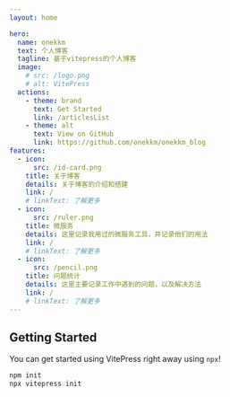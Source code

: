 ```yaml
---
layout: home

hero:
  name: onekkm
  text: 个人博客
  tagline: 基于vitepress的个人博客
  image:
    # src: /logo.png
    # alt: VitePress
  actions:
    - theme: brand
      text: Get Started
      link: /articlesList
    - theme: alt
      text: View on GitHub
      link: https://github.com/onekkm/onekkm_blog
features:
  - icon: 
      src: /id-card.png
    title: 关于博客
    details: 关于博客的介绍和搭建
    link: /
    # linkText: 了解更多
  - icon:
      src: /ruler.png
    title: 微服务
    details: 这里记录我用过的微服务工具，并记录他们的用法
    link: /
    # linkText: 了解更多
  - icon:
      src: /pencil.png
    title: 问题统计
    details: 这里主要记录工作中遇到的问题，以及解决方法
    link: /
    # linkText: 了解更多
---
```

## Getting Started

You can get started using VitePress right away using `npx`!

```sh
npm init
npx vitepress init
```

<style>
:root {
  --vp-home-hero-name-color: transparent;
  --vp-home-hero-name-background: -webkit-linear-gradient(120deg, #bd34fe, #41d1ff);
}
</style>
